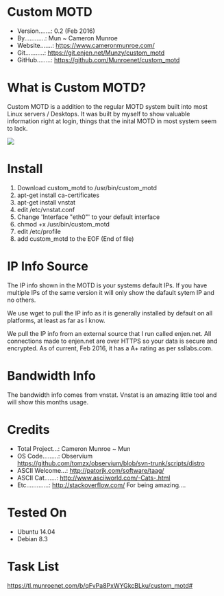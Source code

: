 # Custom MOTD
  - Version.......: 0.2 (Feb 2016)
  - By............: Mun ~ Cameron Munroe
  - Website.......: https://www.cameronmunroe.com/
  - Git...........: https://git.enjen.net/Munzy/custom_motd
  - GitHub........: https://github.com/Munroenet/custom_motd

# What is Custom MOTD?
Custom MOTD is a addition to the regular MOTD system built into most Linux servers / Desktops. It was built by myself to show valuable information right at login, things that the inital MOTD in most system seem to lack. 

![](https://www.cameronmunroe.com/u/2016-02-14_23-31-48.png)

# Install

1. Download custom_motd to /usr/bin/custom_motd
2. apt-get install ca-certificates
3. apt-get install vnstat
4. edit /etc/vnstat.conf
5. Change 'Interface "eth0"' to your default interface
6. chmod +x /usr/bin/custom_motd
7. edit /etc/profile
8. add custom_motd to the EOF (End of file)

# IP Info Source

The IP info shown in the MOTD is your systems default IPs. If you have multiple IPs of the same version it will only show the dafault sytem IP and no others. 

We use wget to pull the IP info as it is generally installed by default on all platforms, at least as far as I know. 

We pull the IP info from an external source that I run called enjen.net. All connections made to enjen.net are over HTTPS so your data is secure and encrypted. As of current, Feb 2016, it has a A+ rating as per ssllabs.com. 

# Bandwidth Info

The bandwidth info comes from vnstat. Vnstat is an amazing little tool and will show this months usage. 

# Credits
  - Total Project...: Cameron Munroe ~ Mun
  - OS Code.........: Observium https://github.com/tomzx/observium/blob/svn-trunk/scripts/distro
  - ASCII Welcome...: http://patorjk.com/software/taag/
  - ASCII Cat.......: http://www.asciiworld.com/-Cats-.html
  - Etc.............: http://stackoverflow.com/ For being amazing....
  
# Tested On
   - Ubuntu 14.04
   - Debian 8.3
   
# Task List
 
 https://tl.munroenet.com/b/qFvPa8PxWYGkcBLku/custom_motd#